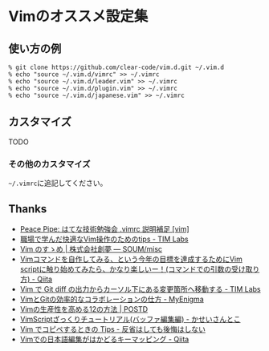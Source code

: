 # Vimのオススメ設定集

## 使い方の例

    % git clone https://github.com/clear-code/vim.d.git ~/.vim.d
    % echo "source ~/.vim.d/vimrc" >> ~/.vimrc
    % echo "source ~/.vim.d/leader.vim" >> ~/.vimrc
    % echo "source ~/.vim.d/plugin.vim" >> ~/.vimrc
    % echo "source ~/.vim.d/japanese.vim" >> ~/.vimrc

## カスタマイズ

TODO

### その他のカスタマイズ

`~/.vimrc`に追記してください。

## Thanks

* [Peace Pipe: はてな技術勉強会 .vimrc 説明補足 \[vim\]](http://peacepipe.toshiville.com/2006/05/vimrc-vim.html)
* [職場で学んだ快適なVim操作のためのtips - TIM Labs](http://labs.timedia.co.jp/2014/09/learn-about-vim-in-the-workplace.html)
* [Vim のすゝめ | 株式会社創夢 — SOUM/misc](https://www.soum.co.jp/misc/vim-no-susume/)
* [Vimコマンドを自作してみる、という今年の目標を達成するためにVim scriptに触り始めてみたら、かなり楽しいー！(コマンドでの引数の受け取り方) - Qiita](https://qiita.com/shinshin86/items/6e6cbdb77cb59b87d21f)
* [Vim で Git diff の出力からカーソル下にある変更箇所へ移動する - TIM Labs](http://labs.timedia.co.jp/2012/02/go-to-the-changed-block-under-the-cursor-from-git-diff-in-vim.html)
* [VimとGitの効率的なコラボレーションの仕方 - MyEnigma](http://myenigma.hatenablog.com/entry/2016/07/10/084048)
* [Vimの生産性を高める12の方法 | POSTD](https://postd.cc/how-to-boost-your-vim-productivity/)
* [VimScriptざっくりチュートリアル(バッファ編集編) - かせいさんとこ](http://d.hatena.ne.jp/kasei_san/20130714/p1)
* [Vim でコピペするときの Tips - 反省はしても後悔はしない](http://cohama.hateblo.jp/entry/20130108/1357664352)
* [Vimでの日本語編集がはかどるキーマッピング - Qiita](https://qiita.com/ssh0/items/9e7f0d8b8f033183dd0b)
